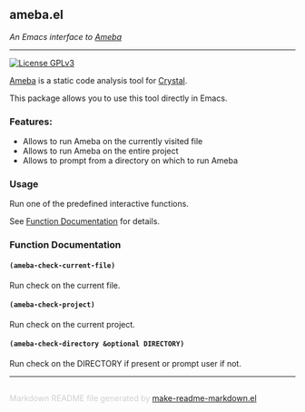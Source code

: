 ## ameba.el
*An Emacs interface to [Ameba](https://github.com/veelenga/ameba)*

---
[![License GPLv3](https://img.shields.io/badge/license-GPL_v3-green.svg)](http://www.gnu.org/licenses/gpl-3.0.html)

[Ameba](https://github.com/veelenga/ameba) is a static code analysis tool
for [Crystal](https://crystal-lang.org/).

This package allows you to use this tool directly in Emacs.

### Features:

* Allows to run Ameba on the currently visited file
* Allows to run Ameba on the entire project
* Allows to prompt from a directory on which to run Ameba

### Usage

Run one of the predefined interactive functions.

See [Function Documentation](#function-documentation) for details.

### Function Documentation


#### `(ameba-check-current-file)`

Run check on the current file.

#### `(ameba-check-project)`

Run check on the current project.

#### `(ameba-check-directory &optional DIRECTORY)`

Run check on the DIRECTORY if present or prompt user if not.

-----
<div style="padding-top:15px;color: #d0d0d0;">
Markdown README file generated by
<a href="https://github.com/mgalgs/make-readme-markdown">make-readme-markdown.el</a>
</div>
